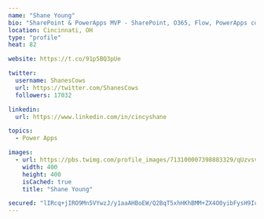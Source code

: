 ```yaml
---
name: "Shane Young"
bio: "SharePoint & PowerApps MVP - SharePoint, O365, Flow, PowerApps consulting? @PowerApps911 | Pure Snark? You found it."
location: Cincinnati, OH
type: "profile"
heat: 82

website: https://t.co/91p5BQ3pUe

twitter:
  username: ShanesCows
  url: https://twitter.com/ShanesCows
  followers: 17032

linkedin:
  url: https://www.linkedin.com/in/cincyshane

topics:
  - Power Apps

images:
  - url: https://pbs.twimg.com/profile_images/713100007398883329/qUzvsvQ3_400x400.jpg
    width: 400
    height: 400
    isCached: true
    title: "Shane Young"

secured: "lIRcq+jIRO9Mn5VYwzJ/y1aaAHBoEW/Q2BqT5xhHKhBMM+ZX4O0yibFysH9IcL0Imq8NCj5UyyGHOsve5C9xfRF7ENs1sTYrXvQmwvdj6pkUukVkbNrQRTADNGjQ3mvV62ns/v9seRP5eRgeUmThpNl2OTVSTm4kSamtAOdw0AHx5HfjURqr7c1eGVJiH8UnODAHQpnfjJ0P8vgJSvUWOaSXhtRxqKvwbaR+OiPW3wws4GI6iNCap0zikG1NCdLG3hLhw3bcma27Ys7jq2TxI24UxRdWeaGvPSgrpWEVNoiQZNmWNxH0Ghn+qWsT9BLp1uUapYoHaS0l1v5JWjyZ5FdlACY6LyFgqH/HP09vyYgIK56SqO67NfXDDBGNLL/uSALY9HSWe3AHal2T6AeFXG89VjsRjVNMZQuy2L+1/m4=;wygr+NQuu+RrWVgH98Z05w=="
---
```


